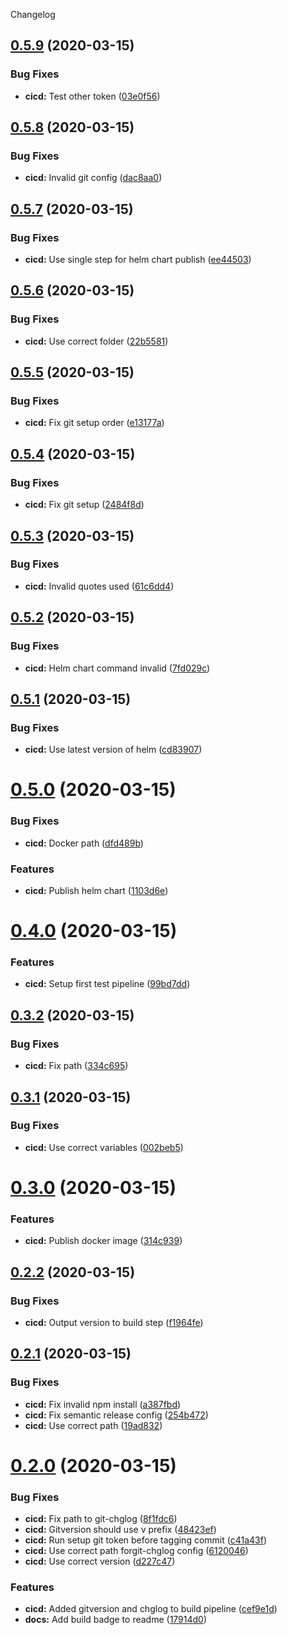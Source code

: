 Changelog

## [0.5.9](https://github.com/Polygens/Sensi/compare/v0.5.8...v0.5.9) (2020-03-15)


### Bug Fixes

* **cicd:** Test other token ([03e0f56](https://github.com/Polygens/Sensi/commit/03e0f56c90e4093d2397a955f55aa6bec69d5c9f))

## [0.5.8](https://github.com/Polygens/Sensi/compare/v0.5.7...v0.5.8) (2020-03-15)


### Bug Fixes

* **cicd:** Invalid git config ([dac8aa0](https://github.com/Polygens/Sensi/commit/dac8aa0b9492988eec7f7804c86471685ffd137d))

## [0.5.7](https://github.com/Polygens/Sensi/compare/v0.5.6...v0.5.7) (2020-03-15)


### Bug Fixes

* **cicd:** Use single step for helm chart publish ([ee44503](https://github.com/Polygens/Sensi/commit/ee44503fb8e64c923b82590842e31868bbff0de6))

## [0.5.6](https://github.com/Polygens/Sensi/compare/v0.5.5...v0.5.6) (2020-03-15)


### Bug Fixes

* **cicd:** Use correct folder ([22b5581](https://github.com/Polygens/Sensi/commit/22b5581b2f0272844370c14b0edd4bf6cb1448c6))

## [0.5.5](https://github.com/Polygens/Sensi/compare/v0.5.4...v0.5.5) (2020-03-15)


### Bug Fixes

* **cicd:** Fix git setup order ([e13177a](https://github.com/Polygens/Sensi/commit/e13177a4e0d3ea83fe7a8fc0ac46aeff462a7875))

## [0.5.4](https://github.com/Polygens/Sensi/compare/v0.5.3...v0.5.4) (2020-03-15)


### Bug Fixes

* **cicd:** Fix git setup ([2484f8d](https://github.com/Polygens/Sensi/commit/2484f8ddb5ed971f9cbbda2976c4df5a74b12a45))

## [0.5.3](https://github.com/Polygens/Sensi/compare/v0.5.2...v0.5.3) (2020-03-15)


### Bug Fixes

* **cicd:** Invalid quotes used ([61c6dd4](https://github.com/Polygens/Sensi/commit/61c6dd4a4cae638d5c743b98c98907d7cce7749d))

## [0.5.2](https://github.com/Polygens/Sensi/compare/v0.5.1...v0.5.2) (2020-03-15)


### Bug Fixes

* **cicd:** Helm chart command invalid ([7fd029c](https://github.com/Polygens/Sensi/commit/7fd029cd972acac6fa1426a0c45a311567079d65))

## [0.5.1](https://github.com/Polygens/Sensi/compare/v0.5.0...v0.5.1) (2020-03-15)


### Bug Fixes

* **cicd:** Use latest version of helm ([cd83907](https://github.com/Polygens/Sensi/commit/cd8390718a5edcb86a77eb19d526407d303c2e7a))

# [0.5.0](https://github.com/Polygens/Sensi/compare/v0.4.0...v0.5.0) (2020-03-15)


### Bug Fixes

* **cicd:** Docker path ([dfd489b](https://github.com/Polygens/Sensi/commit/dfd489b809f8c6a41abf21f645ec1023127ce1af))


### Features

* **cicd:** Publish helm chart ([1103d6e](https://github.com/Polygens/Sensi/commit/1103d6e0de26f5650edfa3aea22fd51785d41374))

# [0.4.0](https://github.com/Polygens/Sensi/compare/v0.3.2...v0.4.0) (2020-03-15)


### Features

* **cicd:** Setup first test pipeline ([99bd7dd](https://github.com/Polygens/Sensi/commit/99bd7dd3fa97229d318d13bcfcba25a62845daaa))

## [0.3.2](https://github.com/Polygens/Sensi/compare/v0.3.1...v0.3.2) (2020-03-15)


### Bug Fixes

* **cicd:** Fix path ([334c695](https://github.com/Polygens/Sensi/commit/334c6956659b18b28ca40453d9d4194f4ede54b3))

## [0.3.1](https://github.com/Polygens/Sensi/compare/v0.3.0...v0.3.1) (2020-03-15)


### Bug Fixes

* **cicd:** Use correct variables ([002beb5](https://github.com/Polygens/Sensi/commit/002beb56ae7ac8e4fe7f78ec30e862298208ee49))

# [0.3.0](https://github.com/Polygens/Sensi/compare/v0.2.2...v0.3.0) (2020-03-15)


### Features

* **cicd:** Publish docker image ([314c939](https://github.com/Polygens/Sensi/commit/314c939935a2626df37c6de5c3374fa7faddebb4))

## [0.2.2](https://github.com/Polygens/Sensi/compare/v0.2.1...v0.2.2) (2020-03-15)


### Bug Fixes

* **cicd:** Output version to build step ([f1964fe](https://github.com/Polygens/Sensi/commit/f1964fecd2026c7ac0762ca466c591d7c05822fd))

## [0.2.1](https://github.com/Polygens/Sensi/compare/v0.2.0...v0.2.1) (2020-03-15)


### Bug Fixes

* **cicd:** Fix invalid npm install ([a387fbd](https://github.com/Polygens/Sensi/commit/a387fbdbb5931ec9948cfe41a3f45df22928a812))
* **cicd:** Fix semantic release config ([254b472](https://github.com/Polygens/Sensi/commit/254b4729c6e8a9b0e8596912cbedc63efdc1f5c3))
* **cicd:** Use correct path ([19ad832](https://github.com/Polygens/Sensi/commit/19ad832194be1afc8d83fd959336fc18f5325726))

# [0.2.0](https://github.com/Polygens/Sensi/compare/v0.1.0...v0.2.0) (2020-03-15)


### Bug Fixes

* **cicd:** Fix path to git-chglog ([8f1fdc6](https://github.com/Polygens/Sensi/commit/8f1fdc6534653717191f23f58bc9662dc45a202a))
* **cicd:** Gitversion should use v prefix ([48423ef](https://github.com/Polygens/Sensi/commit/48423ef2696470127f7cec4600b4f503ef8bdc80))
* **cicd:** Run setup git token before tagging commit ([c41a43f](https://github.com/Polygens/Sensi/commit/c41a43f9f59305056702079753623e31267b9807))
* **cicd:** Use correct path forgit-chglog config ([6120046](https://github.com/Polygens/Sensi/commit/61200460ec7d94b8070249477684ca5612714b1e))
* **cicd:** Use correct version ([d227c47](https://github.com/Polygens/Sensi/commit/d227c471716ba77c3d8526d8f92c62470b3fd065))


### Features

* **cicd:** Added gitversion and chglog to build pipeline ([cef9e1d](https://github.com/Polygens/Sensi/commit/cef9e1deb6958816788a2bfe333ebaf92db6fb7d))
* **docs:** Add build badge to readme ([17914d0](https://github.com/Polygens/Sensi/commit/17914d092fcc13571bd4c283c4892d3c9c844665))
